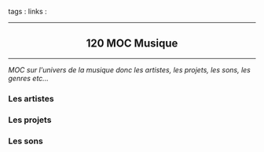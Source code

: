 tags : 
links :

****

<h2 style="text-align: center;"> 120 MOC Musique </h2>

****


*MOC sur l'univers de la musique donc les artistes, les projets, les sons, les genres etc...*


### Les artistes

### Les projets

### Les sons

